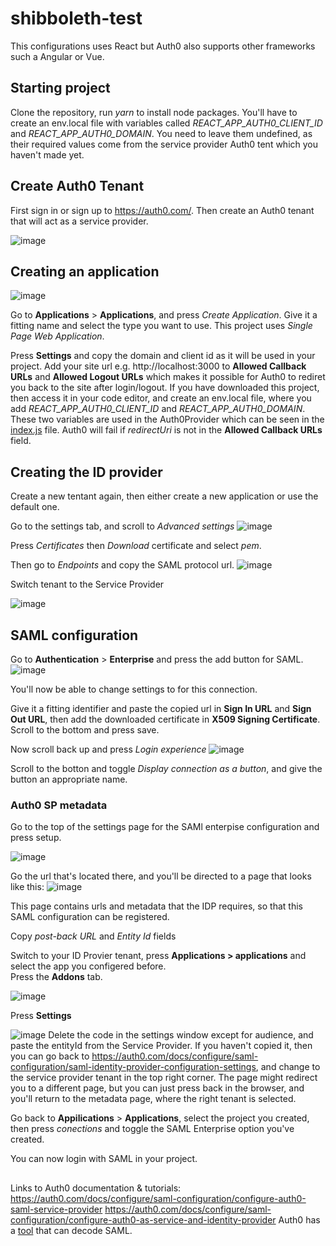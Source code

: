 # shibboleth-test
This configurations uses React but Auth0 also supports other frameworks such a Angular or Vue.

## Starting project
Clone the repository, run *yarn* to install node packages. You'll have to create an env.local file with variables called *REACT_APP_AUTH0_CLIENT_ID* and *REACT_APP_AUTH0_DOMAIN*. You need to leave them undefined, as their required values come from the service provider Auth0 tent which you haven't made yet.


## Create Auth0 Tenant
First sign in or sign up to https://auth0.com/. Then create an Auth0 tenant that will act as a service provider.


![image](https://user-images.githubusercontent.com/18439722/141102820-a6ac381d-7592-4769-ae07-cbb2b2739acb.png)


## Creating an application
![image](https://user-images.githubusercontent.com/18439722/141103619-851016e4-b155-43b9-970e-58053eda06af.png)


Go to **Applications** > **Applications**, and press *Create Application*. Give it a fitting name and select the type you want to use. This project uses *Single Page Web Application*. 


Press **Settings** and copy the domain and client id as it will be used in your project. Add your site url e.g. http://localhost:3000 to **Allowed Callback URLs** and **Allowed Logout URLs** which makes it possible for Auth0 to rediret you back to the site after login/logout. If you have downloaded this project, then access it in your code editor, and create an env.local file, where you add *REACT_APP_AUTH0_CLIENT_ID* and *REACT_APP_AUTH0_DOMAIN*. These two variables are used in the Auth0Provider which can be seen in the [index.js](https://github.com/kr2792/shibboleth-test/blob/main/src/index.js#L10) file. Auth0 will fail if *redirectUri* is not in the **Allowed Callback URLs** field.


## Creating the ID provider
Create a new tentant again, then either create a new application or use the default one.

Go to the settings tab, and scroll to *Advanced settings*
![image](https://user-images.githubusercontent.com/18439722/141764829-0920b1f8-5678-4e69-b377-9a47c920f2a6.png)

Press *Certificates* then *Download* certificate and select *pem*.

Then go to *Endpoints* and copy the SAML protocol url.
![image](https://user-images.githubusercontent.com/18439722/141766097-b8ec4c1d-809e-46e8-9795-967c6da2b32c.png)

Switch tenant to the Service Provider

![image](https://user-images.githubusercontent.com/18439722/141766684-0248f240-fc8a-4f24-8cc0-a2d01d54932c.png)


## SAML configuration

Go to **Authentication** > **Enterprise** and press the add button for SAML.
![image](https://user-images.githubusercontent.com/18439722/141107503-91957e57-01d1-4720-bb5d-885a813ea281.png)

You'll now be able to change settings to for this connection. 

Give it a fitting identifier and paste the copied url in **Sign In URL** and **Sign Out URL**, then add the downloaded certificate in **X509 Signing Certificate**. Scroll to the bottom and press save.

Now scroll back up and press *Login experience*
![image](https://user-images.githubusercontent.com/18439722/141130456-828d795e-08c2-49b1-9e72-04151134659b.png)

Scroll to the botton and toggle *Display connection as a button*, and give the button an appropriate name.

### Auth0 SP metadata
Go to the top of the settings page for the SAMl enterpise configuration and press setup.

![image](https://user-images.githubusercontent.com/18439722/141117620-7ed7cfcd-7c7f-467f-ac33-be06feb058b2.png)

Go the url that's located there, and you'll be directed to a page that looks like this:
![image](https://user-images.githubusercontent.com/18439722/141124945-99e927ca-5c5c-4487-b0b3-a018eedcf63a.png)

This page contains urls and metadata that the IDP requires, so that this SAML configuration can be registered.

Copy *post-back URL* and *Entity Id* fields

Switch to your ID Provier tenant, press **Applications > applications** and select the app you configered before.  
Press the **Addons** tab.

![image](https://user-images.githubusercontent.com/18439722/141768900-45bb45f8-6ce9-4d3b-a7e6-2b70531b6cfd.png)

Press **Settings**

![image](https://user-images.githubusercontent.com/18439722/141769568-7e68e0e5-7589-4066-b022-4941e15aee6d.png)
Delete the code in the settings window except for audience, and paste the entityId from the Service Provider. If you haven't copied it, then you can go back to https://auth0.com/docs/configure/saml-configuration/saml-identity-provider-configuration-settings, and change to the service provider tenant in the top right corner. The page might redirect you to a different page, but you can just press back in the browser, and you'll return to the metadata page, where the right tenant is selected.


Go back to **Appilications** > **Applications**, select the project you created, then press *conections* and toggle the SAML Enterprise option you've created.


You can now login with SAML in your project.


##
Links to Auth0 documentation & tutorials:
https://auth0.com/docs/configure/saml-configuration/configure-auth0-saml-service-provider
https://auth0.com/docs/configure/saml-configuration/configure-auth0-as-service-and-identity-provider
Auth0 has a [tool](https://samltool.io/) that can decode SAML.
